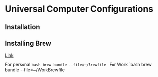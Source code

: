 # Universal Computer Configurations

## Installation

## Installing Brew
[Link](https://brew.sh/)

For personal
`bash
brew bundle --file=~/Brewfile
`
For Work
`bash
brew bundle --file=~/WorkBrewfile

